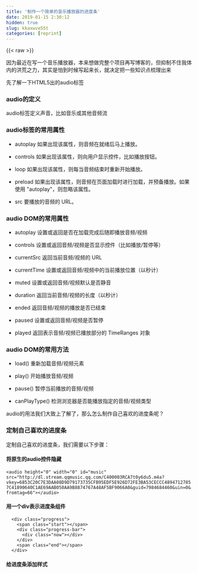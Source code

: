 ```yaml
---
title: '制作一个简单的音乐播放器的进度条' 
date: 2019-01-15 2:30:12
hidden: true
slug: kkaxwve55t
categories: [reprint]
---
```


{{< raw >}}

                    
<p>因为最近在写一个音乐播放器，本来想做完整个项目再写博客的，但抑制不住我体内的洪荒之力，其实是怕到时候写起来长，就决定把一些知识点梳理出来</p>
<p>先了解一下HTML5出的audio标签</p>
<h3 id="articleHeader0">audio的定义</h3>
<p>audio标签定义声音，比如音乐或其他音频流</p>
<h3 id="articleHeader1">audio标签的常用属性</h3>
<ul>
<li><p>autoplay    如果出现该属性，则音频在就绪后马上播放。</p></li>
<li><p>controls    如果出现该属性，则向用户显示控件，比如播放按钮。</p></li>
<li><p>loop        如果出现该属性，则每当音频结束时重新开始播放。</p></li>
<li><p>preload     如果出现该属性，则音频在页面加载时进行加载，并预备播放。如果使用 "autoplay"，则忽略该属性。</p></li>
<li><p>src         要播放的音频的 URL。</p></li>
</ul>
<h3 id="articleHeader2">audio DOM的常用属性</h3>
<ul>
<li><p>autoplay      设置或返回是否在加载完成后随即播放音频/视频</p></li>
<li><p>controls      设置或返回音频/视频是否显示控件（比如播放/暂停等）</p></li>
<li><p>currentSrc    返回当前音频/视频的 URL</p></li>
<li><p>currentTime  设置或返回音频/视频中的当前播放位置（以秒计）</p></li>
<li><p>muted         设置或返回音频/视频默认是否静音</p></li>
<li><p>duration      返回当前音频/视频的长度（以秒计）</p></li>
<li><p>ended         返回音频/视频的播放是否已结束</p></li>
<li><p>paused        设置或返回音频/视频是否暂停</p></li>
<li><p>played        返回表示音频/视频已播放部分的 TimeRanges 对象</p></li>
</ul>
<h3 id="articleHeader3">audio DOM的常用方法</h3>
<ul>
<li><p>load()        重新加载音频/视频元素</p></li>
<li><p>play()        开始播放音频/视频</p></li>
<li><p>pause()       暂停当前播放的音频/视频</p></li>
<li><p>canPlayType() 检测浏览器是否能播放指定的音频/视频类型</p></li>
</ul>
<p>audio的用法我们大致上了解了，那么怎么制作自己喜欢的进度条呢？</p>
<h3 id="articleHeader4">定制自己喜欢的进度条</h3>
<p>定制自己喜欢的进度条，我们需要以下步骤：</p>
<h4>将原生的audio控件隐藏</h4>
<div class="widget-codetool" style="display:none;">
      <div class="widget-codetool--inner">
      <span class="selectCode code-tool" data-toggle="tooltip" data-placement="top" title="" data-original-title="全选"></span>
      <span type="button" class="copyCode code-tool" data-toggle="tooltip" data-placement="top" data-clipboard-text="  <audio height=&quot;0&quot; width=&quot;0&quot; id=&quot;music&quot; src=&quot;http://dl.stream.qqmusic.qq.com/C400003RCA7t0y6du5.m4a?vkey=6853C20C7E3DAA08D9D79173735CFB95EDF5E926D72FE3BA53CECCC48947127857C41890640C1AE69AAB050AA9B8874767A48AF5BF9066A0&amp;guid=7984684460&amp;uin=0&amp;fromtag=66&quot;></audio>" title="" data-original-title="复制"></span>
      <span type="button" class="saveToNote code-tool" data-toggle="tooltip" data-placement="top" title="" data-original-title="放进笔记"></span>
      </div>
      </div><pre class="xml hljs"><code class="html" style="word-break: break-word; white-space: initial;">  <span class="hljs-tag">&lt;<span class="hljs-name">audio</span> <span class="hljs-attr">height</span>=<span class="hljs-string">"0"</span> <span class="hljs-attr">width</span>=<span class="hljs-string">"0"</span> <span class="hljs-attr">id</span>=<span class="hljs-string">"music"</span> <span class="hljs-attr">src</span>=<span class="hljs-string">"http://dl.stream.qqmusic.qq.com/C400003RCA7t0y6du5.m4a?vkey=6853C20C7E3DAA08D9D79173735CFB95EDF5E926D72FE3BA53CECCC48947127857C41890640C1AE69AAB050AA9B8874767A48AF5BF9066A0&amp;guid=7984684460&amp;uin=0&amp;fromtag=66"</span>&gt;</span><span class="hljs-tag">&lt;/<span class="hljs-name">audio</span>&gt;</span></code></pre>
<h4>用一个div表示进度条组件</h4>
<div class="widget-codetool" style="display:none;">
      <div class="widget-codetool--inner">
      <span class="selectCode code-tool" data-toggle="tooltip" data-placement="top" title="" data-original-title="全选"></span>
      <span type="button" class="copyCode code-tool" data-toggle="tooltip" data-placement="top" data-clipboard-text="  <div class=&quot;progress&quot;>
    <span class=&quot;start&quot;></span>
    <div class=&quot;progress-bar&quot;>
      <div class=&quot;now&quot;></div>
    </div>
    <span class=&quot;end&quot;></span>
  </div>" title="" data-original-title="复制"></span>
      <span type="button" class="saveToNote code-tool" data-toggle="tooltip" data-placement="top" title="" data-original-title="放进笔记"></span>
      </div>
      </div><pre class="xml hljs"><code class="html">  <span class="hljs-tag">&lt;<span class="hljs-name">div</span> <span class="hljs-attr">class</span>=<span class="hljs-string">"progress"</span>&gt;</span>
    <span class="hljs-tag">&lt;<span class="hljs-name">span</span> <span class="hljs-attr">class</span>=<span class="hljs-string">"start"</span>&gt;</span><span class="hljs-tag">&lt;/<span class="hljs-name">span</span>&gt;</span>
    <span class="hljs-tag">&lt;<span class="hljs-name">div</span> <span class="hljs-attr">class</span>=<span class="hljs-string">"progress-bar"</span>&gt;</span>
      <span class="hljs-tag">&lt;<span class="hljs-name">div</span> <span class="hljs-attr">class</span>=<span class="hljs-string">"now"</span>&gt;</span><span class="hljs-tag">&lt;/<span class="hljs-name">div</span>&gt;</span>
    <span class="hljs-tag">&lt;/<span class="hljs-name">div</span>&gt;</span>
    <span class="hljs-tag">&lt;<span class="hljs-name">span</span> <span class="hljs-attr">class</span>=<span class="hljs-string">"end"</span>&gt;</span><span class="hljs-tag">&lt;/<span class="hljs-name">span</span>&gt;</span>
  <span class="hljs-tag">&lt;/<span class="hljs-name">div</span>&gt;</span></code></pre>
<h4>给进度条添加样式</h4>
<div class="widget-codetool" style="display:none;">
      <div class="widget-codetool--inner">
      <span class="selectCode code-tool" data-toggle="tooltip" data-placement="top" title="" data-original-title="全选"></span>
      <span type="button" class="copyCode code-tool" data-toggle="tooltip" data-placement="top" data-clipboard-text="  * {
      margin: 0;
      padding: 0;
    }

    .progress {
      display: flex;
      justify-content: space-between;
      align-items: center;
      width: 380px;
      margin: 100px auto;
    }

    .progress-bar {
      position: relative;
      width: 70%;
      height: 5px;
      background-color: #eee;
      vertical-align: 2px;
      border-radius: 3px;
      cursor: pointer;
    }

    .now {
      position: absolute;
      left: 0;
      display: inline-block;
      height: 5px;
      width: 70%;
      background: #31c27c;
    }

    .now::after {
      content: '';
      position: absolute;
      left: 100%;
      width: 3px;
      height: 7px;
      background-color: lightblue;
    }" title="" data-original-title="复制"></span>
      <span type="button" class="saveToNote code-tool" data-toggle="tooltip" data-placement="top" title="" data-original-title="放进笔记"></span>
      </div>
      </div><pre class="css hljs"><code class="css">  * {
      <span class="hljs-attribute">margin</span>: <span class="hljs-number">0</span>;
      <span class="hljs-attribute">padding</span>: <span class="hljs-number">0</span>;
    }

    <span class="hljs-selector-class">.progress</span> {
      <span class="hljs-attribute">display</span>: flex;
      <span class="hljs-attribute">justify-content</span>: space-between;
      <span class="hljs-attribute">align-items</span>: center;
      <span class="hljs-attribute">width</span>: <span class="hljs-number">380px</span>;
      <span class="hljs-attribute">margin</span>: <span class="hljs-number">100px</span> auto;
    }

    <span class="hljs-selector-class">.progress-bar</span> {
      <span class="hljs-attribute">position</span>: relative;
      <span class="hljs-attribute">width</span>: <span class="hljs-number">70%</span>;
      <span class="hljs-attribute">height</span>: <span class="hljs-number">5px</span>;
      <span class="hljs-attribute">background-color</span>: <span class="hljs-number">#eee</span>;
      <span class="hljs-attribute">vertical-align</span>: <span class="hljs-number">2px</span>;
      <span class="hljs-attribute">border-radius</span>: <span class="hljs-number">3px</span>;
      <span class="hljs-attribute">cursor</span>: pointer;
    }

    <span class="hljs-selector-class">.now</span> {
      <span class="hljs-attribute">position</span>: absolute;
      <span class="hljs-attribute">left</span>: <span class="hljs-number">0</span>;
      <span class="hljs-attribute">display</span>: inline-block;
      <span class="hljs-attribute">height</span>: <span class="hljs-number">5px</span>;
      <span class="hljs-attribute">width</span>: <span class="hljs-number">70%</span>;
      <span class="hljs-attribute">background</span>: <span class="hljs-number">#31c27c</span>;
    }

    <span class="hljs-selector-class">.now</span><span class="hljs-selector-pseudo">::after</span> {
      <span class="hljs-attribute">content</span>: <span class="hljs-string">''</span>;
      <span class="hljs-attribute">position</span>: absolute;
      <span class="hljs-attribute">left</span>: <span class="hljs-number">100%</span>;
      <span class="hljs-attribute">width</span>: <span class="hljs-number">3px</span>;
      <span class="hljs-attribute">height</span>: <span class="hljs-number">7px</span>;
      <span class="hljs-attribute">background-color</span>: lightblue;
    }</code></pre>
<h4>为audio的点击进度条添加事件</h4>
<div class="widget-codetool" style="display:none;">
      <div class="widget-codetool--inner">
      <span class="selectCode code-tool" data-toggle="tooltip" data-placement="top" title="" data-original-title="全选"></span>
      <span type="button" class="copyCode code-tool" data-toggle="tooltip" data-placement="top" data-clipboard-text="  const audio = document.getElementById('music')
  const start = document.querySelector('.start')
  const end = document.querySelector('.end')
  const progressBar = document.querySelector('.progress-bar')
  const now = document.querySelector('.now')

  function conversion (value) {
    let minute = Math.floor(value / 60)
    minute = minute.toString().length === 1 ? ('0' + minute) : minute
    let second = Math.round(value % 60)
    second = second.toString().length === 1 ? ('0' + second) : second
    return `${minute}:${second}`
  }

  audio.onloadedmetadata = function () {
    end.innerHTML = conversion(audio.duration)
    start.innerHTML = conversion(audio.currentTime)
  }

  progressBar.addEventListener('click', function (event) {
    let coordStart = this.getBoundingClientRect().left
    let coordEnd = event.pageX
    let p = (coordEnd - coordStart) / this.offsetWidth
    now.style.width = p.toFixed(3) * 100 + '%'

    audio.currentTime = p * audio.duration
    audio.play()
  })

  setInterval(() => {
    start.innerHTML = conversion(audio.currentTime)
    now.style.width = audio.currentTime / audio.duration.toFixed(3) * 100 + '%'
  }, 1000)" title="" data-original-title="复制"></span>
      <span type="button" class="saveToNote code-tool" data-toggle="tooltip" data-placement="top" title="" data-original-title="放进笔记"></span>
      </div>
      </div><pre class="javascript hljs"><code class="js">  <span class="hljs-keyword">const</span> audio = <span class="hljs-built_in">document</span>.getElementById(<span class="hljs-string">'music'</span>)
  <span class="hljs-keyword">const</span> start = <span class="hljs-built_in">document</span>.querySelector(<span class="hljs-string">'.start'</span>)
  <span class="hljs-keyword">const</span> end = <span class="hljs-built_in">document</span>.querySelector(<span class="hljs-string">'.end'</span>)
  <span class="hljs-keyword">const</span> progressBar = <span class="hljs-built_in">document</span>.querySelector(<span class="hljs-string">'.progress-bar'</span>)
  <span class="hljs-keyword">const</span> now = <span class="hljs-built_in">document</span>.querySelector(<span class="hljs-string">'.now'</span>)

  <span class="hljs-function"><span class="hljs-keyword">function</span> <span class="hljs-title">conversion</span> (<span class="hljs-params">value</span>) </span>{
    <span class="hljs-keyword">let</span> minute = <span class="hljs-built_in">Math</span>.floor(value / <span class="hljs-number">60</span>)
    minute = minute.toString().length === <span class="hljs-number">1</span> ? (<span class="hljs-string">'0'</span> + minute) : minute
    <span class="hljs-keyword">let</span> second = <span class="hljs-built_in">Math</span>.round(value % <span class="hljs-number">60</span>)
    second = second.toString().length === <span class="hljs-number">1</span> ? (<span class="hljs-string">'0'</span> + second) : second
    <span class="hljs-keyword">return</span> <span class="hljs-string">`<span class="hljs-subst">${minute}</span>:<span class="hljs-subst">${second}</span>`</span>
  }

  audio.onloadedmetadata = <span class="hljs-function"><span class="hljs-keyword">function</span> (<span class="hljs-params"></span>) </span>{
    end.innerHTML = conversion(audio.duration)
    start.innerHTML = conversion(audio.currentTime)
  }

  progressBar.addEventListener(<span class="hljs-string">'click'</span>, <span class="hljs-function"><span class="hljs-keyword">function</span> (<span class="hljs-params">event</span>) </span>{
    <span class="hljs-keyword">let</span> coordStart = <span class="hljs-keyword">this</span>.getBoundingClientRect().left
    <span class="hljs-keyword">let</span> coordEnd = event.pageX
    <span class="hljs-keyword">let</span> p = (coordEnd - coordStart) / <span class="hljs-keyword">this</span>.offsetWidth
    now.style.width = p.toFixed(<span class="hljs-number">3</span>) * <span class="hljs-number">100</span> + <span class="hljs-string">'%'</span>

    audio.currentTime = p * audio.duration
    audio.play()
  })

  setInterval(<span class="hljs-function"><span class="hljs-params">()</span> =&gt;</span> {
    start.innerHTML = conversion(audio.currentTime)
    now.style.width = audio.currentTime / audio.duration.toFixed(<span class="hljs-number">3</span>) * <span class="hljs-number">100</span> + <span class="hljs-string">'%'</span>
  }, <span class="hljs-number">1000</span>)</code></pre>
<p>到这里进度条就完成了～～</p>

                
{{< /raw >}}

# 版权声明
本文资源来源互联网，仅供学习研究使用，版权归该资源的合法拥有者所有，

本文仅用于学习、研究和交流目的。转载请注明出处、完整链接以及原作者。

原作者若认为本站侵犯了您的版权，请联系我们，我们会立即删除！

## 原文标题
制作一个简单的音乐播放器的进度条

## 原文链接
[https://segmentfault.com/a/1190000009330867](https://segmentfault.com/a/1190000009330867)

